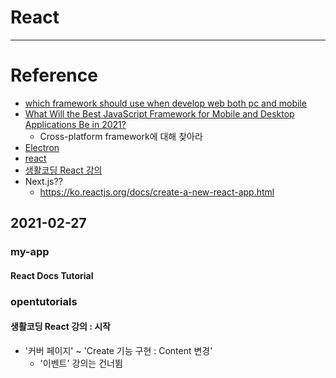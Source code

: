 # React

<hr>

# Reference
* [which framework should use when develop web both pc and mobile](https://www.google.com/search?q=which+framework+should+use+when+develop+web+both+pc+and+mobile&rlz=1C1SQJL_koKR875KR875&oq=which+framework+should+use+when+develop+web+both+pc+and+mobile&aqs=chrome..69i57.39575j0j1&sourceid=chrome&ie=UTF-8)
* [What Will the Best JavaScript Framework for Mobile and Desktop Applications Be in 2021?](https://betterprogramming.pub/what-will-the-best-javascript-framework-for-mobile-and-desktop-applications-be-in-2021-3883571141db)
    - Cross-platform framework에 대해 찾아라
* [Electron](https://www.electronjs.org/)
* [react](https://reactnative.dev/)
* [생활코딩 React 강의](https://opentutorials.org/module/4058)
* Next.js??
    - https://ko.reactjs.org/docs/create-a-new-react-app.html


## 2021-02-27
### my-app
#### React Docs Tutorial

### opentutorials
#### 생활코딩 React 강의 : 시작
* '커버 페이지' ~ 'Create 기능 구현 : Content 변경'
    - '이벤트' 강의는 건너뜀